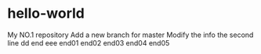 # hello-world
My NO.1 repository
Add a new branch for master
Modify the info
the second line
dd
end
eee
end01
end02
end03
end04
end05
